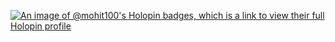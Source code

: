 [![An image of @mohit100's Holopin badges, which is a link to view their full Holopin profile](https://holopin.me/mohit100)](https://holopin.io/@mohit100)
